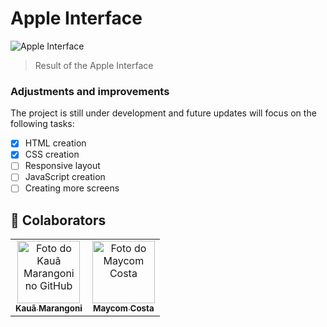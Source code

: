 # Apple Interface

![Apple Interface](https://user-images.githubusercontent.com/81838598/124391213-edba2700-dcc5-11eb-9466-f822472f416c.png)

> Result of the Apple Interface

### Adjustments and improvements

The project is still under development and future updates will focus on the following tasks:

- [x] HTML creation
- [x] CSS creation
- [ ] Responsive layout
- [ ] JavaScript creation
- [ ] Creating more screens

## 🤝 Colaborators

<table>
  <tr>
    <td align="center">
      <a href="https://github.com/Kaua-Marangoni">
        <img src="https://avatars.githubusercontent.com/u/67929579?v=4" width="100px;" alt="Foto do Kauã Marangoni no GitHub"/><br>
        <sub>
            <b>Kauã Marangoni</b>
        </sub>
      </a>
    </td>
    <td align="center">
      <a href="#">
            <img src="https://avatars.githubusercontent.com/u/81838598?v=4" width="100px;" alt="Foto do Maycom Costa"/><br>
        <sub>
            <b>Maycom Costa</b>
        </sub>
      </a>
    </td>
  </tr>

</table>
